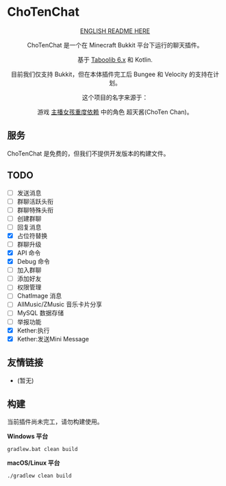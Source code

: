 # ChoTenChat


<div align="center">

[ENGLISH README HERE](README-EN.md)

ChoTenChat 是一个在 Minecraft Bukkit 平台下运行的聊天插件。

基于 <a href = "https://tabooproject.org">Taboolib 6.x</a> 和 Kotlin.

目前我们仅支持 Bukkit，但在本体插件完工后 Bungee 和 Velocity 的支持在计划。

这个项目的名字来源于：
<div style="text-align: center;">游戏 <a href = "https://needy-streamer-overload.fandom.com/wiki/">主播女孩重度依赖</a> 中的角色 超天酱(ChoTen Chan)。</div>
</div>

## 服务

ChoTenChat 是免费的，但我们不提供开发版本的构建文件。

## TODO
- [ ] 发送消息
- [ ] 群聊活跃头衔
- [ ] 群聊特殊头衔
- [ ] 创建群聊
- [ ] 回复消息
- [x] 占位符替换
- [ ] 群聊升级
- [x] API 命令
- [x] Debug 命令
- [ ] 加入群聊
- [ ] 添加好友
- [ ] 权限管理
- [ ] ChatImage 消息
- [ ] AllMusic/ZMusic 音乐卡片分享
- [ ] MySQL 数据存储
- [ ] 举报功能
- [x] Kether:执行
- [x] Kether:发送Mini Message

## 友情链接
- (暂无)

## 构建

当前插件尚未完工，请勿构建使用。

**Windows 平台**
```shell
gradlew.bat clean build
```

**macOS/Linux 平台**
```shell
./gradlew clean build
```
